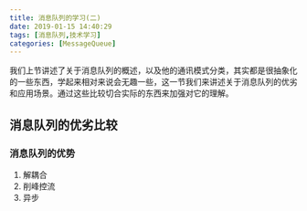 ```yaml
---
title: 消息队列的学习(二)
date: 2019-01-15 14:40:29
tags: [消息队列,技术学习]
categories: [MessageQueue]
---
```


我们上节讲述了关于消息队列的概述，以及他的通讯模式分类，其实都是很抽象化的一些东西，学起来相对来说会无趣一些，这一节我们来讲述关于消息队列的优劣和应用场景。通过这些比较切合实际的东西来加强对它的理解。

<!--more-->

## 消息队列的优劣比较

### 消息队列的优势

1. 解耦合
2. 削峰控流
3. 异步